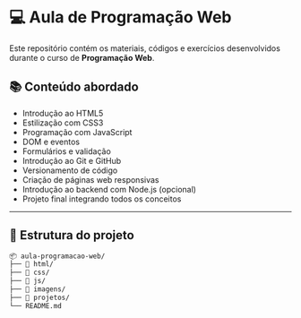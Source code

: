 # 💻 Aula de Programação Web

Este repositório contém os materiais, códigos e exercícios desenvolvidos durante o curso de **Programação Web**.

## 📚 Conteúdo abordado

- Introdução ao HTML5
- Estilização com CSS3
- Programação com JavaScript
- DOM e eventos
- Formulários e validação
- Introdução ao Git e GitHub
- Versionamento de código
- Criação de páginas web responsivas
- Introdução ao backend com Node.js (opcional)
- Projeto final integrando todos os conceitos

---

## 📁 Estrutura do projeto

```bash
📦 aula-programacao-web/
├── 📁 html/
├── 📁 css/
├── 📁 js/
├── 📁 imagens/
├── 📁 projetos/
└── README.md
